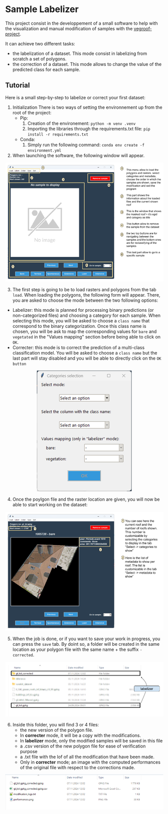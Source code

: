 # Sample Labelizer
This project consist in the developpement of a small software to help with the visualization and manual modification of samples with the [vegroof-project](https://github.com/swiss-territorial-data-lab/proj_vegroofs_DL).

It can achieve two different tasks:
- the labelization of a dataset. This mode consist in labelizing from scratch a set of polygons.
- the correction of a dataset. This mode allows to change the value of the predicted class for each sample.

## Tutorial
Here is a small step-by-step to labelize or correct your first dataset:
1) Initialization
There is two ways of setting the environnement up from the root of the project:
    - Pip:
      1) Creation of the environement: `python -m venv .venv `
      2) Importing the libraries through the requirements.txt file: `pip install -r requirements.txt`
    - Conda:
      1) Simply run the following command: `conda env create -f environment.yml`
3) When launching the software, the following window will appear.

<center>
    <img src="src/images_tuto/labelizer_tuto_panel_0.png" alt="Description of image">
</center>

3) The first step is going to be to load rasters and polygons from the tab `load`. When loading the polygons, the following form will appear. There, you are asked to choose the mode between the two following options:
  - Labelizer: this mode is planned for processing binary predictions (or non-categorized files) and choosing a category for each sample. When selecting this mode, you will be asked to choose a `class name` that correspond to the binary categorization. Once this class name is chosen, you will be ask to map the corresponding values for `bare` and `vegetated` in the "Values mapping" section before being able to click on `OK`.
  - Correcter: this mode is to correct the prediction of a multi-class classification model. You will be asked to choose a `class name` but the last part will stay disabled and you will be able to directly click on the `OK button`

<center>
    <img src="src/images_tuto/img_1.png" alt="Description of image">
</center>

4) Once the poylgon file and the raster location are given, you will now be able to start working on the dataset:

<center>
    <img src="src/images_tuto/labelizer_tuto_panel_1.png" alt="Description of image">
</center>

5) When the job is done, or if you want to save your work in progress, you can press the `save` tab. By doint so, a folder will be created in the same location as your polygon file with the same name + the suffix `-corrected`.

<center>
    <img src="src/images_tuto/labelizer_tuto_panel_2.png" alt="Description of image">
</center>

6) Inside this folder, you will find 3 or 4 files:
   -  the new version of the polygon file. 
     - In **correcter** mode, it will be a copy with the modifications.
     - In **labelizer** mode, only the modified samples will be saved in this file
   - a .csv version of the new polygon file for ease of verification purpose
   - a .txt file with the lof of all  the modification that have been made.
   - Only in **correcter** mode; an image with the computed performances of the original file with respect to the corrections made.
<center>
    <img src="src/images_tuto/img_4.png" alt="Description of image">
</center>



